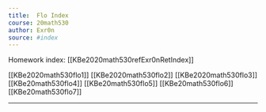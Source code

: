 ```yaml
---
title:  Flo Index
course: 20math530
author: Exr0n
source: #index
---
```


Homework index: [[KBe2020math530refExr0nRetIndex]]

[[KBe2020math530flo1]]
[[KBe2020math530flo2]]
[[KBe2020math530flo3]]
[[KBe20math530flo4]]
[[KBe20math530flo5]]
[[KBe20math530flo6]]
[[KBe20math530flo7]]

---
